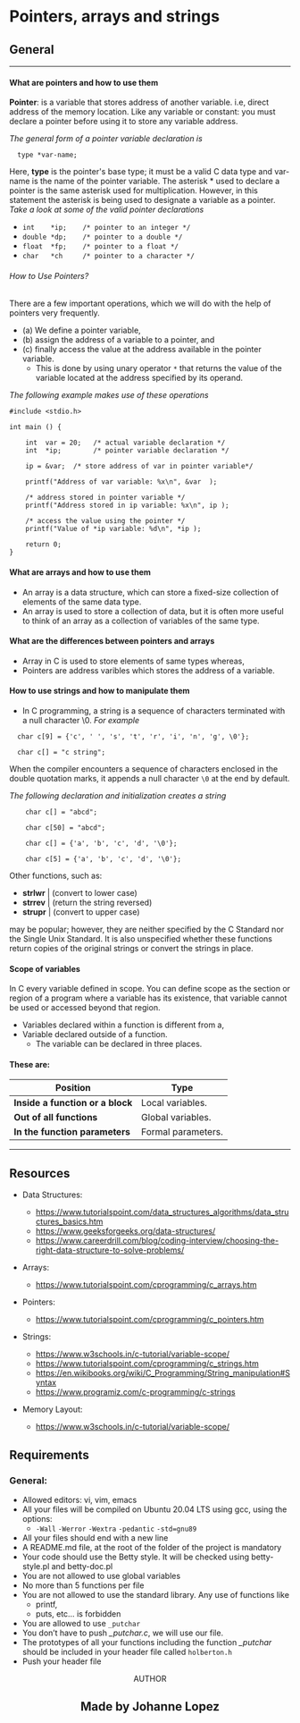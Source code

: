 Pointers, arrays and strings
================================

## General
-------------------

#### What are pointers and how to use them
**Pointer**: is a variable that stores address of another variable.
i.e, direct address of the memory location.
  Like any variable or constant:
  you must declare a pointer before using it to store any variable address.

*The general form of a pointer variable declaration is*
```
  type *var-name;
```
  Here, **type** is the pointer's base type; it must be a valid C data type
  and var-name is the name of the pointer variable. The asterisk * used to
  declare a pointer is the same asterisk used for multiplication. However,
  in this statement the asterisk is being used to designate a variable as a pointer.
*Take a look at some of the valid pointer declarations*

- `int    *ip;    /* pointer to an integer */`
- `double *dp;    /* pointer to a double */`
- `float  *fp;    /* pointer to a float */`
- `char   *ch     /* pointer to a character */`

###### How to Use Pointers?

There are a few important operations, which we will do with the help of
pointers very frequently.

* (a) We define a pointer variable,
* (b) assign the address of a variable to a pointer, and 
* (c) finally access the value at the address available in the pointer variable.
  * This is done by using unary operator ``*`` that returns the value of the
  variable located at the address specified by its operand.

*The following example makes use of these operations*
```
#include <stdio.h>

int main () {

    int  var = 20;   /* actual variable declaration */
    int  *ip;        /* pointer variable declaration */

    ip = &var;  /* store address of var in pointer variable*/

    printf("Address of var variable: %x\n", &var  );

    /* address stored in pointer variable */
    printf("Address stored in ip variable: %x\n", ip );

    /* access the value using the pointer */
    printf("Value of *ip variable: %d\n", *ip );

    return 0;
}
```
#### What are arrays and how to use them
- An array is a data structure, which can store a fixed-size collection
of elements of the same data type.
- An array is used to store a collection of data, but it is often more
useful to think of an array as a collection of variables of the same type.

#### What are the differences between pointers and arrays
- Array in C is used to store elements of same types whereas,
- Pointers are address varibles which stores the address of a variable.

#### How to use strings and how to manipulate them
- In C programming, a string is a sequence of characters terminated with
  a null character \0.
*For example*
```
  char c[9] = {'c', ' ', 's', 't', 'r', 'i', 'n', 'g', \0'};

  char c[] = "c string";
```
When the compiler encounters a sequence of characters enclosed in the double
quotation marks, it appends a null character ``\0`` at the end by default.

*The following declaration and initialization creates a string*
```
    char c[] = "abcd";

    char c[50] = "abcd";

    char c[] = {'a', 'b', 'c', 'd', '\0'};

    char c[5] = {'a', 'b', 'c', 'd', '\0'};
```
Other functions, such as:
* **strlwr** | (convert to lower case)
* **strrev** | (return the string reversed)
* **strupr** | (convert to upper case)

may be popular; however, they are neither specified by the C Standard
nor the Single Unix Standard. It is also unspecified whether these functions
return copies of the original strings or convert the strings in place.

#### Scope of variables

In C every variable defined in scope.
You can define scope as the section or region of a program where a variable has
its existence, that variable cannot be used or accessed beyond that region.

- Variables declared within a function is different from a,
- Variable declared outside of a function.
  * The variable can be declared in three places.

#### These are:
Position | Type
----------- | -------------
**Inside a function or a block** | Local variables.
**Out of all functions** | Global variables.
**In the function parameters** | Formal parameters.

<hr>

Resources
-------------------

- Data Structures:
  * https://www.tutorialspoint.com/data_structures_algorithms/data_structures_basics.htm
  * https://www.geeksforgeeks.org/data-structures/
  * https://www.careerdrill.com/blog/coding-interview/choosing-the-right-data-structure-to-solve-problems/

- Arrays:
  * https://www.tutorialspoint.com/cprogramming/c_arrays.htm

- Pointers:
  * https://www.tutorialspoint.com/cprogramming/c_pointers.htm

- Strings:
  * https://www.w3schools.in/c-tutorial/variable-scope/
  * https://www.tutorialspoint.com/cprogramming/c_strings.htm
  * https://en.wikibooks.org/wiki/C_Programming/String_manipulation#Syntax
  * https://www.programiz.com/c-programming/c-strings

- Memory Layout:
  * https://www.w3schools.in/c-tutorial/variable-scope/

Requirements
-------------------
### General:
* Allowed editors: vi, vim, emacs
* All your files will be compiled on Ubuntu 20.04 LTS using gcc, using the options:
    * `-Wall` `-Werror` `-Wextra` `-pedantic` `-std=gnu89`
* All your files should end with a new line
* A README.md file, at the root of the folder of the project is mandatory
* Your code should use the Betty style. It will be checked using betty-style.pl
and betty-doc.pl
* You are not allowed to use global variables
* No more than 5 functions per file
* You are not allowed to use the standard library. Any use of functions like
  * printf,
  * puts, etc… is forbidden
* You are allowed to use `_putchar`
* You don’t have to push *_putchar.c*, we will use our file.
* The prototypes of all your functions including the function *_putchar*
  should be included in your header file called `holberton.h`
* Push your header file

<p align="center"> AUTHOR </p>
<p align="center">
    <h2 align="center">Made by Johanne Lopez</h2>
